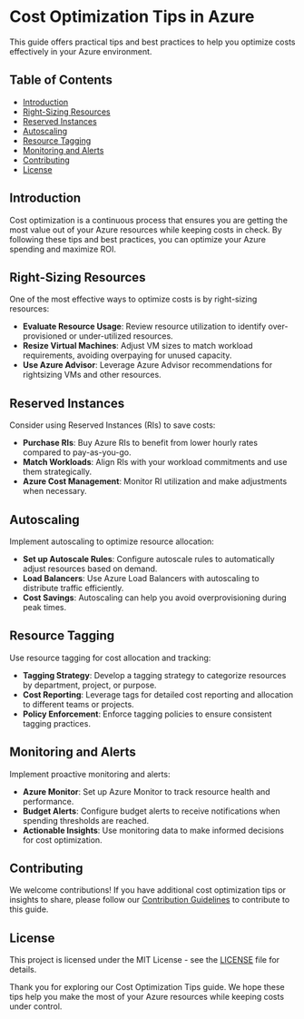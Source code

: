 # Cost Optimization Tips in Azure

This guide offers practical tips and best practices to help you optimize costs effectively in your Azure environment.

## Table of Contents

- [Introduction](#introduction)
- [Right-Sizing Resources](#right-sizing-resources)
- [Reserved Instances](#reserved-instances)
- [Autoscaling](#autoscaling)
- [Resource Tagging](#resource-tagging)
- [Monitoring and Alerts](#monitoring-and-alerts)
- [Contributing](#contributing)
- [License](#license)

## Introduction

Cost optimization is a continuous process that ensures you are getting the most value out of your Azure resources while keeping costs in check. By following these tips and best practices, you can optimize your Azure spending and maximize ROI.

## Right-Sizing Resources

One of the most effective ways to optimize costs is by right-sizing resources:

- **Evaluate Resource Usage**: Review resource utilization to identify over-provisioned or under-utilized resources.
- **Resize Virtual Machines**: Adjust VM sizes to match workload requirements, avoiding overpaying for unused capacity.
- **Use Azure Advisor**: Leverage Azure Advisor recommendations for rightsizing VMs and other resources.

## Reserved Instances

Consider using Reserved Instances (RIs) to save costs:

- **Purchase RIs**: Buy Azure RIs to benefit from lower hourly rates compared to pay-as-you-go.
- **Match Workloads**: Align RIs with your workload commitments and use them strategically.
- **Azure Cost Management**: Monitor RI utilization and make adjustments when necessary.

## Autoscaling

Implement autoscaling to optimize resource allocation:

- **Set up Autoscale Rules**: Configure autoscale rules to automatically adjust resources based on demand.
- **Load Balancers**: Use Azure Load Balancers with autoscaling to distribute traffic efficiently.
- **Cost Savings**: Autoscaling can help you avoid overprovisioning during peak times.

## Resource Tagging

Use resource tagging for cost allocation and tracking:

- **Tagging Strategy**: Develop a tagging strategy to categorize resources by department, project, or purpose.
- **Cost Reporting**: Leverage tags for detailed cost reporting and allocation to different teams or projects.
- **Policy Enforcement**: Enforce tagging policies to ensure consistent tagging practices.

## Monitoring and Alerts

Implement proactive monitoring and alerts:

- **Azure Monitor**: Set up Azure Monitor to track resource health and performance.
- **Budget Alerts**: Configure budget alerts to receive notifications when spending thresholds are reached.
- **Actionable Insights**: Use monitoring data to make informed decisions for cost optimization.

## Contributing

We welcome contributions! If you have additional cost optimization tips or insights to share, please follow our [Contribution Guidelines](../CONTRIBUTING.md) to contribute to this guide.

## License

This project is licensed under the MIT License - see the [LICENSE](../LICENSE) file for details.

Thank you for exploring our Cost Optimization Tips guide. We hope these tips help you make the most of your Azure resources while keeping costs under control.
